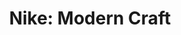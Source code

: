 ---
layout: black_bg

date-var: "8-4-2016"
title: "Nike: Modern Craft"
description: "Interactive, Typography, User Experience"
---